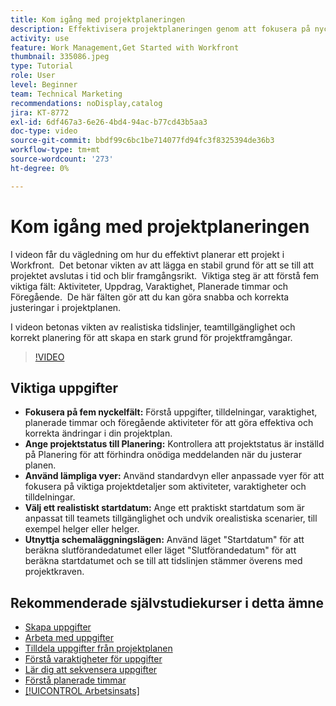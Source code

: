 ```yaml
---
title: Kom igång med projektplaneringen
description: Effektivisera projektplaneringen genom att fokusera på nyckelfält, ange status till"Planering" med lämpliga vyer, välja realistiska startdatum och utnyttja schemaläggningslägen för korrekta tidslinjer.
activity: use
feature: Work Management,Get Started with Workfront
thumbnail: 335086.jpeg
type: Tutorial
role: User
level: Beginner
team: Technical Marketing
recommendations: noDisplay,catalog
jira: KT-8772
exl-id: 6df467a3-6e26-4bd4-94ac-b77cd43b5aa3
doc-type: video
source-git-commit: bbdf99c6bc1be714077fd94fc3f8325394de36b3
workflow-type: tm+mt
source-wordcount: '273'
ht-degree: 0%

---
```


# Kom igång med projektplaneringen

I videon får du vägledning om hur du effektivt planerar ett projekt i Workfront. &#x200B; Det betonar vikten av att lägga en stabil grund för att se till att projektet avslutas i tid och blir framgångsrikt. &#x200B; Viktiga steg är att förstå fem viktiga fält: Aktiviteter, Uppdrag, Varaktighet, Planerade timmar och Föregående. &#x200B; De här fälten gör att du kan göra snabba och korrekta justeringar i projektplanen. &#x200B;

I videon betonas vikten av realistiska tidslinjer, teamtillgänglighet och korrekt planering för att skapa en stark grund för projektframgångar. &#x200B;

>[!VIDEO](https://video.tv.adobe.com/v/3448571/?quality=12&learn=on&enablevpops=1&captions=swe)

## Viktiga uppgifter

* **Fokusera på fem nyckelfält:** Förstå uppgifter, tilldelningar, varaktighet, planerade timmar och föregående aktiviteter för att göra effektiva och korrekta ändringar i din projektplan. &#x200B;
* **Ange projektstatus till Planering:** Kontrollera att projektstatus är inställd på Planering för att förhindra onödiga meddelanden när du justerar planen. &#x200B;
* **Använd lämpliga vyer:** Använd standardvyn eller anpassade vyer för att fokusera på viktiga projektdetaljer som aktiviteter, varaktigheter och tilldelningar. &#x200B;
* **Välj ett realistiskt startdatum:** Ange ett praktiskt startdatum som är anpassat till teamets tillgänglighet och undvik orealistiska scenarier, till exempel helger eller helger. &#x200B;
* **Utnyttja schemaläggningslägen:** Använd läget &quot;Startdatum&quot; för att beräkna slutförandedatumet eller läget &quot;Slutförandedatum&quot; för att beräkna startdatumet och se till att tidslinjen stämmer överens med projektkraven. &#x200B;



## Rekommenderade självstudiekurser i detta ämne

* [Skapa uppgifter](/help/manage-work/tasks/how-to-create-tasks.md)
* [Arbeta med uppgifter](/help/manage-work/tasks/work-with-tasks.md)
* [Tilldela uppgifter från projektplanen](/help/manage-work/tasks/assign-tasks-from-the-project-plan.md)
* [Förstå varaktigheter för uppgifter](/help/manage-work/tasks/understand-task-durations.md)
* [Lär dig att sekvensera uppgifter](/help/manage-work/tasks/learn-to-sequence-tasks.md)
* [Förstå planerade timmar](/help/manage-work/tasks/understand-planned-hours.md)
* [[!UICONTROL Arbetsinsats]](/help/manage-work/tasks/understand-work-effort.md)
